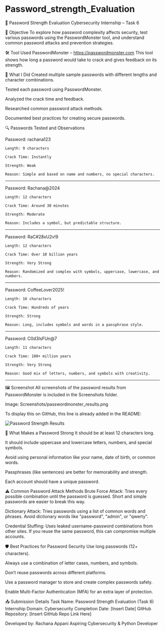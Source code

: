 # Password_strength_Evaluation
🔐 Password Strength Evaluation
Cybersecurity Internship – Task 6

📌 Objective
To explore how password complexity affects security, test various passwords using the PasswordMonster tool, and understand common password attacks and prevention strategies.

🛠 Tool Used
PasswordMonster – https://passwordmonster.com
This tool shows how long a password would take to crack and gives feedback on its strength.

📝 What I Did
Created multiple sample passwords with different lengths and character combinations.

Tested each password using PasswordMonster.

Analyzed the crack time and feedback.

Researched common password attack methods.

Documented best practices for creating secure passwords.

🔍 Passwords Tested and Observations

Password: rachana123
    
    Length: 9 characters
    
    Crack Time: Instantly
    
    Strength: Weak
  
    Reason: Simple and based on name and numbers, no special characters.
___________________________________

Password: Rachana@2024

    Length: 12 characters 
    
    Crack Time: Around 30 minutes 
    
    Strength: Moderate 
    
    Reason: Includes a symbol, but predictable structure.
___________________________________

Password: RaC#28xU2v!9

    Length: 12 characters
    
    Crack Time: Over 10 billion years
    
    Strength: Very Strong
    
    Reason: Randomized and complex with symbols, uppercase, lowercase, and numbers.
____________________________________

Password: CoffeeLover2025!

    Length: 16 characters
    
    Crack Time: Hundreds of years
    
    Strength: Strong
    
    Reason: Long, includes symbols and words in a passphrase style.
____________________________________

Password: C0d3IsFUn@7
  
    Length: 11 characters
    
    Crack Time: 100+ million years
    
    Strength: Very Strong
    
    Reason: Good mix of letters, numbers, and symbols with creativity.
_____________________________________

🖼 Screenshot
All screenshots of the password results from PasswordMonster is included in the Screenshots folder.

Image: Screenshots/passwordmonster_results.png

To display this on GitHub, this line is already added in the README:

![Password Strength Results](Screenshots/passwordmonster_results.png)

🔐 What Makes a Password Strong
It should be at least 12 characters long.

It should include uppercase and lowercase letters, numbers, and special symbols.

Avoid using personal information like your name, date of birth, or common words.

Passphrases (like sentences) are better for memorability and strength.

Each account should have a unique password.

⚠️ Common Password Attack Methods
Brute Force Attack:
Tries every possible combination until the password is guessed. Short and simple passwords are easier to break this way.

Dictionary Attack:
Tries passwords using a list of common words and phrases. Avoid dictionary words like "password", "admin", or "qwerty".

Credential Stuffing:
Uses leaked username-password combinations from other sites. If you reuse the same password, this can compromise multiple accounts.

🛡 Best Practices for Password Security
Use long passwords (12+ characters).

Always use a combination of letter cases, numbers, and symbols.

Don’t reuse passwords across different platforms.

Use a password manager to store and create complex passwords safely.

Enable Multi-Factor Authentication (MFA) for an extra layer of protection.


📤 Submission Details
Task Name: Password Strength Evaluation (Task 6)
Internship Domain: Cybersecurity
Completion Date: [Insert Date]
GitHub Repository: [Insert GitHub Repo Link Here]

Developed by: Rachana Appani
Aspiring Cybersecurity & Python Developer

